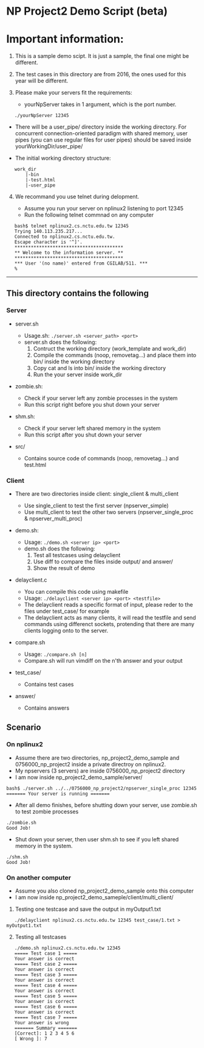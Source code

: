 # NP Project2 Demo Script (beta)

# Important information:

1. This is a sample demo scipt. It is just a sample, the final one might be different.

2. The test cases in this directory are from 2016, the ones used for this year will be different.

3. Please make your servers fit the requirements:

   - yourNpServer takes in 1 argument, which is the port number.

```
   ./yourNpServer 12345
```

- There will be a user_pipe/ directory inside the working directory. For concurrent connection-oriented paradigm with shared memory, user pipes (you can use regular files for user pipes) should be saved inside yourWorkingDir/user_pipe/

- The initial working directory structure:

```
   work_dir
       |-bin
       |-test.html
       |-user_pipe
```

4. We recommand you use telnet during delopment.

   - Assume you run your server on nplinux2 listening to port 12345
   - Run the following telnet commnad on any computer

```
   bash$ telnet nplinux2.cs.nctu.edu.tw 12345
   Trying 140.113.235.217...
   Connected to nplinux2.cs.nctu.edu.tw.
   Escape character is '^]'.
   ****************************************
   ** Welcome to the information server. **
   ****************************************
   *** User '(no name)' entered from CGILAB/511. ***
   %
```

---

## This directory contains the following

### Server

- server.sh
  - Usage.sh: `./server.sh <server_path> <port>`
  - server.sh does the following:
    1. Contruct the working directory (work_template and work_dir)
    2. Compile the commands (noop, removetag...) and place them into bin/ inside the working directory
    3. Copy cat and ls into bin/ inside the working directory
    4. Run the your server inside work_dir

- zombie.sh:
  - Check if your server left any zombie processes in the system
  - Run this script right before you shut down your server

- shm.sh:
  - Check if your server left shared memory in the system
  - Run this script after you shut down your server

- src/
  - Contains source code of commands (noop, removetag...) and test.html

### Client

- There are two directories inside client: single_client & multi_client

  - Use single_client to test the first server (npserver_simple)
  - Use multi_client to test the other two servers (npserver_single_proc & npserver_multi_proc)

- demo.sh:

  - Usage: `./demo.sh <server ip> <port>`
  - demo.sh does the following:
    1. Test all testcases using delayclient
    2. Use diff to compare the files inside output/ and answer/
    3. Show the result of demo


- delayclient.c

  - You can compile this code using makefile
  - Usage: `./delayclient <server ip> <port> <testfile>`
  - The delayclient reads a specific format of input, please reder to the files under test_case/ for example
  - The delayclient acts as many clients, it will read the testfile and send commands using differenct sockets, protending that there are many clients logging onto to the server.

- compare.sh

  - Usage: `./compare.sh [n]`
  - Compare.sh will run vimdiff on the n'th answer and your output

- test_case/

  - Contains test cases

- answer/

  - Contains answers

## Scenario

### On nplinux2

- Assume there are two directories, np_project2_demo_sample and 0756000_np_project2 inside a private directroy on nplinux2.
- My npservers (3 servers) are inside 0756000_np_project2 directory
- I am now inside np_project2_demo_sample/server/

```
bash$ ./server.sh ../../0756000_np_project2/npserver_single_proc 12345
======= Your server is running =======
```

- After all demo finishes, before shutting down your server, use zombie.sh to test zombie processes
```
./zombie.sh
Good Job!
```
- Shut down your server, then user shm.sh to see if you left shared memory in the system.
```
./shm.sh
Good Job!
```

### On another computer

- Assume you also cloned np_project2_demo_sample onto this computer
- I am now inside np_project2_demo_sameple/client/multi_client/

1. Testing one testcase and save the output in myOutput1.txt

```
   ./delayclient nplinux2.cs.nctu.edu.tw 12345 test_case/1.txt > myOutput1.txt
```

2. Testing all testcases

```
   ./demo.sh nplinux2.cs.nctu.edu.tw 12345
   ===== Test case 1 =====
   Your answer is correct
   ===== Test case 2 =====
   Your answer is correct
   ===== Test case 3 =====
   Your answer is correct
   ===== Test case 4 =====
   Your answer is correct
   ===== Test case 5 =====
   Your answer is correct
   ===== Test case 6 =====
   Your answer is correct
   ===== Test case 7 =====
   Your answer is wrong
   ======= Summary =======
   [Correct]: 1 2 3 4 5 6
   [ Wrong ]: 7
```
